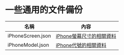 # 一些通用的文件備份

|名稱|內容|
|-|-|
|iPhoneScreen.json|[iPhone螢幕尺寸的相關資料](http://www.idev101.com/code/User_Interface/sizes.html)|
|iPhoneModel.json|[iPhone代號的相關資料](https://www.theiphonewiki.com/wiki/Models)|